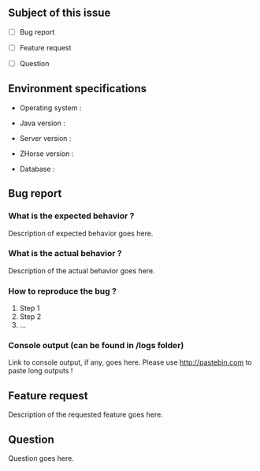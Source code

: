 <!-- Specify the subject by filling the right box with an 'x' like this : [x] -->
## Subject of this issue

- [ ] Bug report
- [ ] Feature request
- [ ] Question


## Environment specifications

<!-- The OS of your server : Linux / Windows / Raspberry Pi.. -->
- Operating system : 

<!-- The major version of Java : 7 / 8 / 9 -->
- Java version :

<!-- The exact version of your server returned by the command /version -->
- Server version :

<!-- The exact version of ZHorse returned by the command /zh -->
- ZHorse version :

<!-- The type of ZHorse's database : SQLite (default, uses ZHorse.db file) / MySQL -->
- Database : 


<!-- Bug report section. Delete it if you didn't check 'Bug report' above -->
## Bug report

### What is the expected behavior ?

Description of expected behavior goes here.

### What is the actual behavior ?

Description of the actual behavior goes here.

### How to reproduce the bug ?

1. Step 1
2. Step 2
3. ...

### Console output (can be found in /logs folder)

Link to console output, if any, goes here. Please use http://pastebin.com to paste long outputs !


<!-- Feature request section. Delete it if you didn't check 'Feature request' above -->
## Feature request

Description of the requested feature goes here.


<!-- Question section. Delete it if you didn't check 'Question' above -->
## Question

Question goes here.
